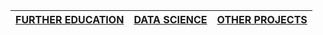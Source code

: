 
| [FURTHER EDUCATION](./Pages/education.md) | [DATA SCIENCE](./Pages/datsci.md) | [OTHER PROJECTS](./Pages/other.md) |
| ----------------------------------------- | --------------------------------- | ---------------------------------- |

